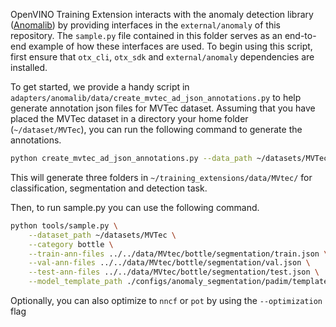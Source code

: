 OpenVINO Training Extension interacts with the anomaly detection library ([Anomalib](https://github.com/openvinotoolkit/anomalib)) by providing interfaces in the `external/anomaly` of this repository. The `sample.py` file contained in this folder serves as an end-to-end example of how these interfaces are used. To begin using this script, first ensure that `otx_cli`, `otx_sdk` and `external/anomaly` dependencies are installed.

To get started, we provide a handy script in `adapters/anomalib/data/create_mvtec_ad_json_annotations.py` to help generate annotation json files for MVTec dataset. Assuming that you have placed the MVTec dataset in a directory your home folder (`~/dataset/MVTec`), you can run the following command to generate the annotations.

```bash
python create_mvtec_ad_json_annotations.py --data_path ~/datasets/MVTec --annotation_path ~/training_extensions/data/MVtec/
```

This will generate three folders in `~/training_extensions/data/MVtec/` for classification, segmentation and detection task.

Then, to run sample.py you can use the following command.

```bash
python tools/sample.py \
    --dataset_path ~/datasets/MVTec \
    --category bottle \
    --train-ann-files ../../data/MVtec/bottle/segmentation/train.json \
    --val-ann-files ../../data/MVtec/bottle/segmentation/val.json \
    --test-ann-files ../../data/MVtec/bottle/segmentation/test.json \
    --model_template_path ./configs/anomaly_segmentation/padim/template.yaml
```

Optionally, you can also optimize to `nncf` or `pot` by using the `--optimization` flag
